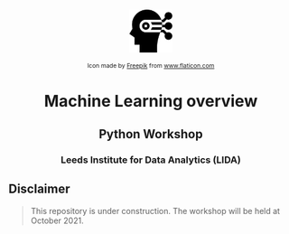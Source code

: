 <!-- PROJECT LOGO -->
<br />
<p align="center">
    <img src="../inputs/icons/learning.svg" alt="Logo" width="15% id="logo">
    <p  align="center" style="font-size:0.75em;">Icon made by <a href="https://www.freepik.com" title="Freepik">Freepik</a> from <a href="https://www.flaticon.com/" title="Flaticon">www.flaticon.com</a></p>
    <h1 align="center">Machine Learning overview</h1>
    <h2 align="center">Python Workshop</h2>
    <h3 align="center">Leeds Institute for Data Analytics (LIDA)</h3>
</p>

## Disclaimer

> This repository is under construction. 
> The workshop will be held at October 2021.